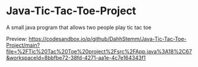 # Java-Tic-Tac-Toe-Project
A small java program that allows two people play tic tac toe

Preview: https://codesandbox.io/p/github/DahhStemm/Java-Tic-Tac-Toe-Project/main?file=%2FTic%20Tac%20Toe%20project%2Fsrc%2FApp.java%3A18%2C67&workspaceId=8bbfbe72-38fd-4271-aa1e-4c7e164343f1
